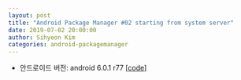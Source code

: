 ```yaml
---
layout: post
title: "Android Package Manager #02 starting from system server"
date: 2019-07-02 20:00:00
author: Sihyeon Kim
categories: android-packagemanager
---
```


- 안드로이드 버전: android 6.0.1 r77 [[code](https://android.googlesource.com/platform/frameworks/base/+/refs/tags/android-6.0.1_r77)]   




